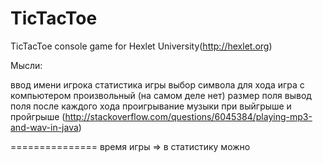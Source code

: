 TicTacToe
=========

TicTacToe console game for Hexlet University(http://hexlet.org)

Мысли:

ввод имени игрока
статистика игры
выбор символа для хода
игра с компьютером
произвольный (на самом деле нет) размер поля
вывод поля после каждого хода
проигрывание музыки при выйгрыше и пройгрыше (http://stackoverflow.com/questions/6045384/playing-mp3-and-wav-in-java)

===============
время игры => в статистику можно

